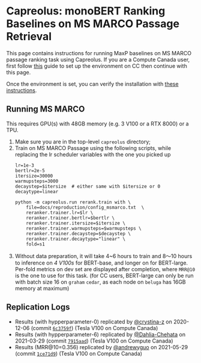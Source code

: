# Capreolus: monoBERT Ranking Baselines on MS MARCO Passage Retrieval 

This page contains instructions for running MaxP baselines on MS MARCO passage ranking task using Capreolus.
If you are a Compute Canada user, 
first follow [this](../setup/setup-cc.md) guide to set up the environment on CC then continue with this page.

Once the environment is set, you can verify the installation with [these instructions](./PARADE.md#testing-installation).


## Running MS MARCO 
This requires GPU(s) with 48GB memory (e.g. 3 V100 or a RTX 8000) or a TPU. 
1. Make sure you are in the top-level `capreolus` directory; 
2. Train on MS MARCO Passage using the following scripts, 
    while replacing the lr scheduler variables with the one you picked up <br/> 
    ```
    lr=1e-3
    bertlr=2e-5   
    itersize=30000
    warmupsteps=3000
    decaystep=$itersize  # either same with $itersize or 0
    decaytype=linear
   
    python -m capreolus.run rerank.train with \
        file=docs/reproduction/config_msmarco.txt  \
        reranker.trainer.lr=$lr \
        reranker.trainer.bertlr=$bertlr \
        reranker.trainer.itersize=$itersize \
        reranker.trainer.warmupsteps=$warmupsteps \
        reranker.trainer.decaystep=$decaystep \
        reranker.trainer.decaytype="linear" \
        fold=s1
    ```
3.  Without data preparation, it will take 4~6 hours to train and 8～10 hours to inference on *4 V100s* for BERT-base, 
    and longer on for BERT-large. 
    Per-fold metrics on dev set are displayed after completion, where `MRR@10` is the one to use for this task.
    (for CC users, BERT-large can only be run with batch size 16 on `graham` `cedar`, 
    as each node on `beluga` has 16GB memory at maximum) 

## Replication Logs
+ Results (with hypperparameter-0) replicated by [@crystina-z](https://github.com/crystina-z) on 2020-12-06 (commit [`6c3759f`](https://github.com/crystina-z/capreolus-1/commit/6c3759fe620f18f8939670176a18c744752bc9240)) (Tesla V100 on Compute Canada)
+ Results (with hypperparameter-6) replicated by [@Dahlia-Chehata](https://github.com/Dahlia-Chehata) on 2021-03-29 (commit [`7915aad`](https://github.com/capreolus-ir/capreolus/commit/7915aad75406527a3b88498926cff85259808696)) (Tesla V100 on Compute Canada)
+ Results (MRR@10=0.356) replicated by [@andrewyguo](https://github.com/andrewyguo) on 2021-05-29 (commit [`1ce71d9`](https://github.com/capreolus-ir/capreolus/commit/1ce71d93ab5473b40d4ae02768fd053261b27320)) (Tesla V100 on Compute Canada)
